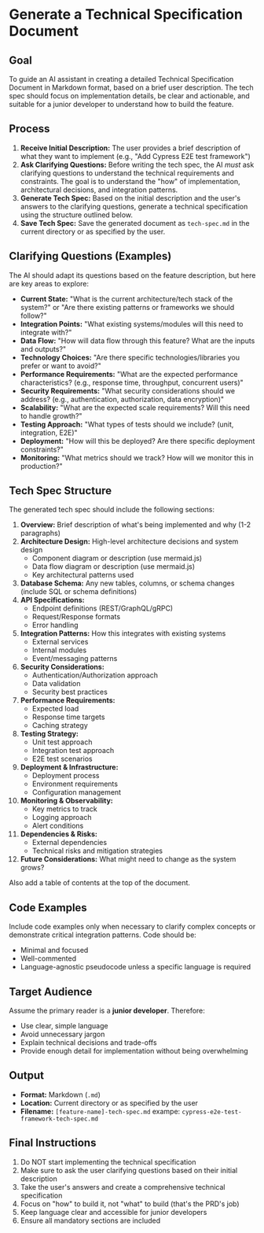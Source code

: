 # Generate a Technical Specification Document

## Goal

To guide an AI assistant in creating a detailed Technical Specification Document in Markdown format, based on a brief user description. The tech spec should focus on implementation details, be clear and actionable, and suitable for a junior developer to understand how to build the feature.

## Process

1. **Receive Initial Description:** The user provides a brief description of what they want to implement (e.g., "Add Cypress E2E test framework")
2. **Ask Clarifying Questions:** Before writing the tech spec, the AI *must* ask clarifying questions to understand the technical requirements and constraints. The goal is to understand the "how" of implementation, architectural decisions, and integration patterns.
3. **Generate Tech Spec:** Based on the initial description and the user's answers to the clarifying questions, generate a technical specification using the structure outlined below.
4. **Save Tech Spec:** Save the generated document as `tech-spec.md` in the current directory or as specified by the user.

## Clarifying Questions (Examples)

The AI should adapt its questions based on the feature description, but here are key areas to explore:

* **Current State:** "What is the current architecture/tech stack of the system?" or "Are there existing patterns or frameworks we should follow?"
* **Integration Points:** "What existing systems/modules will this need to integrate with?"
* **Data Flow:** "How will data flow through this feature? What are the inputs and outputs?"
* **Technology Choices:** "Are there specific technologies/libraries you prefer or want to avoid?"
* **Performance Requirements:** "What are the expected performance characteristics? (e.g., response time, throughput, concurrent users)"
* **Security Requirements:** "What security considerations should we address? (e.g., authentication, authorization, data encryption)"
* **Scalability:** "What are the expected scale requirements? Will this need to handle growth?"
* **Testing Approach:** "What types of tests should we include? (unit, integration, E2E)"
* **Deployment:** "How will this be deployed? Are there specific deployment constraints?"
* **Monitoring:** "What metrics should we track? How will we monitor this in production?"

## Tech Spec Structure

The generated tech spec should include the following sections:

1. **Overview:** Brief description of what's being implemented and why (1-2 paragraphs)
2. **Architecture Design:** High-level architecture decisions and system design
   * Component diagram or description (use mermaid.js)
   * Data flow diagram or description (use mermaid.js)
   * Key architectural patterns used
3. **Database Schema:** Any new tables, columns, or schema changes (include SQL or schema definitions)
4. **API Specifications:**
   * Endpoint definitions (REST/GraphQL/gRPC)
   * Request/Response formats
   * Error handling
5. **Integration Patterns:** How this integrates with existing systems
   * External services
   * Internal modules
   * Event/messaging patterns
6. **Security Considerations:**
   * Authentication/Authorization approach
   * Data validation
   * Security best practices
7. **Performance Requirements:**
   * Expected load
   * Response time targets
   * Caching strategy
8. **Testing Strategy:**
   * Unit test approach
   * Integration test approach
   * E2E test scenarios
9. **Deployment & Infrastructure:**
   * Deployment process
   * Environment requirements
   * Configuration management
10. **Monitoring & Observability:**
    * Key metrics to track
    * Logging approach
    * Alert conditions
11. **Dependencies & Risks:**
    * External dependencies
    * Technical risks and mitigation strategies
12. **Future Considerations:** What might need to change as the system grows?

Also add a table of contents at the top of the document.

## Code Examples

Include code examples only when necessary to clarify complex concepts or demonstrate critical integration patterns. Code should be:

* Minimal and focused
* Well-commented
* Language-agnostic pseudocode unless a specific language is required

## Target Audience

Assume the primary reader is a **junior developer**. Therefore:

* Use clear, simple language
* Avoid unnecessary jargon
* Explain technical decisions and trade-offs
* Provide enough detail for implementation without being overwhelming

## Output

* **Format:** Markdown (`.md`)
* **Location:** Current directory or as specified by the user
* **Filename:** `[feature-name]-tech-spec.md` exampe: `cypress-e2e-test-framework-tech-spec.md`

## Final Instructions

1. Do NOT start implementing the technical specification
2. Make sure to ask the user clarifying questions based on their initial description
3. Take the user's answers and create a comprehensive technical specification
4. Focus on "how" to build it, not "what" to build (that's the PRD's job)
5. Keep language clear and accessible for junior developers
6. Ensure all mandatory sections are included

